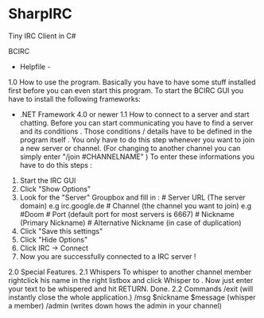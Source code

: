 SharpIRC
========

Tiny IRC Client in C#


BCIRC 
- Helpfile -

1.0
How to use the program.
Basically you have to have some stuff installed first before you can even start this program.
To start the BCIRC GUI you have to install the following frameworks:
- .NET Framework 4.0 or newer 
1.1
How to connect to a server and start chatting.
Before you can start communicating you have to find a server and its conditions .
Those conditions / details have to be defined in the program itself .
You only have to do this step whenever you want to join a new server or channel.
(For changing to another channel you can simply enter "/join #CHANNELNAME" )
To enter these informations you have to do this steps :
1. Start the IRC GUI
2. Click "Show Options" 
3. Look for the "Server" Groupbox and fill in : 
					# Server URL (The server domain) e.g irc.google.de
					# Channel (the channel you want to join) e.g #Doom
					# Port (default port for most servers is 6667)
					# Nickname (Primary Nickname)
					# Alternative Nickname (in case of duplication)
4. Click "Save this settings"
5. Click "Hide Options"
6. Click IRC -> Connect
7. Now you are successfully connected to a IRC server !

2.0
Special Features.
2.1 
Whispers
To whisper to another channel member rightclick his name in the right listbox 
and click Whisper to .
Now just enter your text to be whispered  and hit RETURN.
Done.
2.2
Commands
/exit (will instantly close the whole application.)
/msg $nickname $message (whisper a member)
/admin (writes down hows the admin in your channel)
